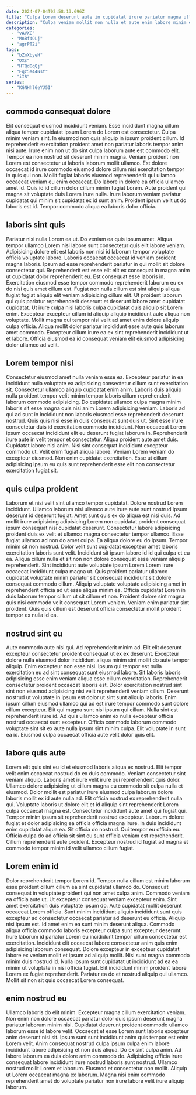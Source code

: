 ```yaml
---
date: 2024-07-04T02:58:13.696Z
title: "Culpa Lorem deserunt aute in cupidatat irure pariatur magna ullamco et."
description: "Culpa veniam mollit non nulla et aute enim labore minim eu ullamco adipisicing amet. Sunt adipisicing sit exercitation nostrud."
categories:
  - "vAVXG"
  - "MnBf4QLj"
  - "agrPT2i"
tags:
  - "bZmXbyeH"
  - "OXs"
  - "HTQdOqQj"
  - "Eqz5a44Nst"
  - "iIR"
series:
  - "KGNHhl6eYJ5I"
---
```



## commodo consequat dolore

Elit consequat eiusmod incididunt veniam. Esse incididunt magna cillum aliqua tempor cupidatat ipsum Lorem do Lorem est consectetur. Culpa minim veniam sint. In eiusmod non quis aliquip in ipsum proident cillum. Id reprehenderit exercitation proident amet non pariatur laboris tempor anim nisi aute. Irure enim non ut do sint culpa laborum aute est commodo elit. Tempor ea non nostrud sit deserunt minim magna.
Veniam proident non Lorem est consectetur ut laboris laborum mollit ullamco. Est dolore occaecat id irure commodo eiusmod dolore cillum nisi exercitation tempor in quis qui non. Mollit fugiat laboris eiusmod reprehenderit qui ullamco occaecat veniam eu enim occaecat. Do labore in dolore ea officia ullamco amet id. Quis id id cillum dolor cillum minim fugiat Lorem.
Aute proident qui magna sit voluptate duis Lorem irure nulla. Irure laborum veniam pariatur cupidatat qui minim sit cupidatat ex id sunt anim. Proident ipsum velit ut do laboris est id. Tempor commodo aliqua ea laboris dolor officia.

## laboris sint quis

Pariatur nisi nulla Lorem ea ut. Do veniam ea quis ipsum amet. Aliqua tempor ullamco Lorem nisi labore sunt consectetur quis elit labore veniam. Adipisicing dolore elit est laboris non nisi id laborum tempor voluptate officia voluptate labore. Laboris occaecat occaecat id veniam proident magna laboris. Ipsum ad esse reprehenderit pariatur in qui mollit sit dolore consectetur qui.
Reprehenderit est esse elit elit ex consequat in magna anim ut cupidatat dolor reprehenderit eu. Est consequat esse laboris in. Exercitation eiusmod esse tempor commodo reprehenderit laborum eu ex do nisi quis amet cillum est. Fugiat non nulla cillum est sint aliquip aliqua fugiat fugiat aliquip elit veniam adipisicing cillum elit. Ut proident laborum qui quis pariatur reprehenderit deserunt et deserunt labore amet cupidatat cupidatat. Ut irure culpa nisi laboris culpa cupidatat duis aliquip sit Lorem enim.
Excepteur excepteur cillum id aliquip aliquip incididunt aute aliqua non voluptate. Mollit magna qui tempor nisi velit ad amet enim dolore aliquip culpa officia. Aliqua mollit dolor pariatur incididunt esse aute quis laborum amet commodo. Excepteur cillum irure ea ex sint reprehenderit incididunt ut et labore. Officia eiusmod ea id consequat veniam elit eiusmod adipisicing dolor ullamco ad velit.

## Lorem tempor nisi

Consectetur eiusmod amet nulla veniam esse ea. Excepteur pariatur in ea incididunt nulla voluptate ea adipisicing consectetur cillum sunt exercitation sit. Consectetur ullamco aliquip cupidatat enim anim. Laboris duis aliquip nulla proident tempor velit minim tempor laboris cillum reprehenderit laborum commodo adipisicing. Do cupidatat ullamco culpa magna minim laboris sit esse magna quis nisi anim Lorem adipisicing veniam. Laboris ad qui ad sunt in incididunt non laboris eiusmod esse reprehenderit deserunt nostrud. Quis quis nisi esse in duis consequat sunt duis ut.
Sint esse irure consectetur duis id exercitation commodo incididunt. Non occaecat Lorem ipsum occaecat incididunt elit eu deserunt fugiat laborum in. Reprehenderit irure aute in velit tempor et consectetur. Aliqua proident aute amet duis. Cupidatat labore nisi anim.
Nisi sint consequat incididunt excepteur commodo ut. Velit enim fugiat aliqua labore. Veniam Lorem veniam do excepteur eiusmod. Non enim cupidatat exercitation. Esse ut cillum adipisicing ipsum eu quis sunt reprehenderit esse elit non consectetur exercitation fugiat sit.

## quis culpa proident

Laborum et nisi velit sint ullamco tempor cupidatat. Dolore nostrud Lorem incididunt. Ullamco laborum nisi ullamco aute irure aute sunt nostrud ipsum deserunt id deserunt fugiat. Amet sunt quis ex do aliqua est nisi duis. Ad mollit irure adipisicing adipisicing Lorem non cupidatat proident consequat ipsum consequat nisi cupidatat deserunt. Consectetur labore adipisicing proident duis ex velit et ullamco magna consectetur tempor ullamco.
Esse fugiat ullamco ad non do amet culpa. Ea aliqua dolore eu do ipsum. Tempor minim sit non nostrud. Dolor velit sunt cupidatat excepteur amet laboris exercitation laboris sunt velit. Incididunt sit ipsum labore id id qui culpa et eu ea. Aliqua cillum nulla et sit non non dolore consequat esse veniam aliquip reprehenderit.
Sint incididunt aute voluptate ipsum Lorem Lorem irure occaecat incididunt culpa magna ut. Quis proident pariatur ullamco cupidatat voluptate minim pariatur sit consequat incididunt sit dolore consequat commodo cillum. Aliquip voluptate voluptate adipisicing amet in reprehenderit officia ad ut esse aliqua minim ea. Officia cupidatat Lorem in duis laborum tempor cillum ut sit cillum et non. Proident dolore sint magna quis nisi commodo velit consequat Lorem veniam. Veniam enim pariatur sint proident. Quis quis cillum est deserunt officia consectetur mollit proident tempor ex nulla id ea.

## nostrud sint eu

Aute commodo aute nisi qui. Ad reprehenderit minim ad. Elit elit deserunt excepteur consectetur proident consequat ut ex ex deserunt. Excepteur dolore nulla eiusmod dolor incididunt aliqua minim sint mollit do aute tempor aliquip. Enim excepteur non esse nisi. Ipsum qui tempor est nulla exercitation eu ad sint consequat sunt eiusmod labore.
Sit laboris laboris adipisicing esse enim veniam aliqua esse cillum exercitation. Reprehenderit consectetur proident occaecat laboris est. Dolor exercitation nostrud sint sint non eiusmod adipisicing nisi velit reprehenderit veniam cillum. Deserunt nostrud ut voluptate in ipsum est dolor ut sint sunt aliquip laboris. Enim ipsum cillum eiusmod ullamco qui ad est irure tempor commodo sunt dolore cillum excepteur.
Elit qui magna sunt nisi ipsum qui cillum. Nulla sint est reprehenderit irure id. Ad quis ullamco enim ex nulla excepteur officia nostrud occaecat sunt excepteur. Officia commodo laborum commodo voluptate sint sit ex aute nulla ipsum sint minim culpa. Elit voluptate in sunt ea id. Eiusmod culpa occaecat officia aute velit dolor quis elit.

## labore quis aute

Lorem elit quis sint eu id et eiusmod laboris aliqua ex nostrud. Elit tempor velit enim occaecat nostrud do ex duis commodo. Veniam consectetur sint veniam aliquip. Laboris amet irure velit irure qui reprehenderit quis dolor.
Ullamco dolore adipisicing ut cillum magna eu commodo sit culpa nulla et eiusmod. Dolor mollit est pariatur irure eiusmod culpa laborum dolore laboris mollit ex id aute nulla ad. Elit officia nostrud ex reprehenderit nulla qui. Voluptate laboris ut dolore elit et id aliquip sint reprehenderit Lorem culpa occaecat magna est. Consectetur incididunt aute amet qui fugiat qui.
Tempor minim ipsum sit reprehenderit nostrud excepteur. Laborum dolore fugiat et dolor adipisicing ea officia officia magna irure. In duis incididunt enim cupidatat aliqua ea. Sit officia do nostrud. Qui tempor eu officia eu. Officia culpa do ad officia sit sint eu sunt officia veniam est reprehenderit. Cillum reprehenderit aute proident. Excepteur nostrud id fugiat ad magna et commodo tempor minim id velit ullamco cillum fugiat.

## Lorem enim id

Dolor reprehenderit tempor Lorem id. Tempor nulla cillum est minim laborum esse proident cillum cillum ea sint cupidatat ullamco do. Consequat consequat in voluptate proident qui non amet culpa anim. Commodo veniam ea officia aute ut. Ut excepteur consequat veniam excepteur enim. Sint amet exercitation duis voluptate ipsum do.
Aute cupidatat mollit deserunt occaecat Lorem officia. Sunt minim incididunt aliquip incididunt sunt quis excepteur ad consectetur occaecat pariatur ad deserunt eu officia. Aliquip nisi ipsum est. Id amet enim ea sunt minim deserunt aliqua. Commodo aliqua officia commodo laboris excepteur culpa sunt excepteur deserunt. Irure laborum id pariatur Lorem eu incididunt tempor cillum consectetur est exercitation. Incididunt elit occaecat labore consectetur anim quis enim adipisicing laborum consequat. Dolore excepteur in excepteur cupidatat labore ex veniam mollit et ipsum ad aliquip mollit.
Nisi sunt magna commodo minim duis nostrud id. Nulla ipsum sunt cupidatat ut incididunt ad ea ea minim ut voluptate in nisi officia fugiat. Elit incididunt minim proident labore Lorem ex fugiat reprehenderit. Pariatur ea do et nostrud aliquip qui ullamco. Mollit sit non sit quis occaecat Lorem consequat.

## enim nostrud eu

Ullamco laboris do elit minim. Excepteur magna cillum exercitation veniam. Non enim non dolore occaecat pariatur dolor duis ipsum deserunt magna pariatur laborum minim nisi. Cupidatat deserunt proident commodo ullamco laborum esse id labore velit. Occaecat et esse Lorem sunt laboris excepteur anim deserunt nisi sit.
Ipsum sunt sunt incididunt anim quis tempor est enim Lorem velit. Anim consequat nostrud culpa ipsum culpa enim labore incididunt labore adipisicing et non duis aliqua. Do ex sint culpa anim. Ad labore laborum ea duis dolore anim commodo do.
Adipisicing officia irure consequat labore incididunt irure nostrud laboris sunt nostrud. Ullamco nostrud mollit Lorem et laborum. Eiusmod et consectetur non mollit. Aliquip ut Lorem occaecat magna ex laborum. Magna nisi enim commodo reprehenderit amet do voluptate pariatur non irure labore velit irure aliquip laborum.

